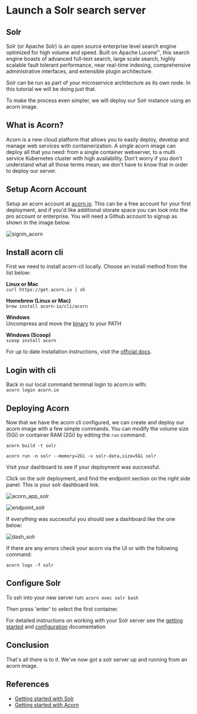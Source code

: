 # Launch a Solr search server

## Solr
Solr (or Apache Solr) is an open source enterprise level search engine optimized for high volume and speed.  Built on Apache Lucene™, this search engine boasts of advanced full-text search, large scale search, highly scalable fault tolerant performance, near real-time indexing, comprehensive administrative interfaces, and extensible plugin architecture.  

Solr can be run as part of your microservice architecture as its own node.  In this tutorial we will be doing just that.  

To make the process even simpler, we will deploy our Solr instance using an acorn image.

## What is Acorn? 
Acorn is a new cloud platform that allows you to easily deploy, develop and manage web services with containerization.  A single acorn image can deploy all that you need: from a single container webserver, to a multi service Kubernetes cluster with high availability.  Don't worry if you don't understand what all those terms mean; we don't have to know that in order to deploy our server.

## Setup Acorn Account
Setup an acorn account at [acorn.io](https://acorn.io).  This can be a free account for your first deployment, and if you'd like additional storate space you can look into the pro account or enterprise.  You will need a Github account to signup as shown in the image below.

![signin_acorn](https://github.com/randall-coding/opensupports-docker/assets/39175191/d46815fb-d2d5-42cd-b93d-41ca541a63bd)

## Install acorn cli 
First we need to install acorn-cli locally.  Choose an install method from the list below:

**Linux or Mac** <br>
`curl https://get.acorn.io | sh`

**Homebrew (Linux or Mac)** <br>
`brew install acorn-io/cli/acorn`

**Windows** <br> 
Uncompress and move the [binary](https://cdn.acrn.io/cli/default_windows_amd64_v1/acorn.exe) to your PATH

**Windows (Scoop)** <br>
`scoop install acorn`

For up to date installation instructions, visit the [official docs](https://runtime-docs.acorn.io/installation/installing).

## Login with cli
Back in our local command terminal login to acorn.io with: <br>
`acorn login acorn.io` 

## Deploying Acorn
Now that we have the acorn cli configured, we can create and deploy our acorn image with a few simple commands.  You can modify the volume size (5Gi) or container RAM (2Gi) by editing the `run` command.

`acorn build -t solr`

`acorn run -n solr --memory=2Gi -v solr-data,size=5Gi solr`

Visit your dashboard to see if your deployment was successful.

Click on the solr deployment, and find the endpoint section on the right side panel.  This is your solr dashboard link.

![acorn_app_solr](https://github.com/randall-coding/solr-acorn/assets/39175191/c2d89fe2-8be8-4b9d-9c90-c7e0720bba03)

![endpoint_solr](https://github.com/randall-coding/solr-acorn/assets/39175191/61aca5eb-c924-4dbe-a46d-5669e6658b19)

If everything was successful you should see a dashboard like the one below:

![dash_solr](https://github.com/randall-coding/solr-acorn/assets/39175191/067abb55-0f38-4e96-951b-1f0f82015b1b)

If there are any errors check your acorn via the UI or with the following command:

`acorn logs -f solr`

## Configure Solr
To ssh into your new server run: `acorn exec solr bash`

Then press 'enter' to select the first container.

For detailed instructions on working with your Solr server see the [getting started](https://solr.apache.org/guide/solr/latest/getting-started/introduction.html) and [configuration](https://solr.apache.org/guide/solr/latest/configuration-guide/configuration-files.html) documentation   

## Conclusion
That's all there is to it.  We've now got a solr server up and running from an acorn image.

## References
* [Getting started with Solr](https://solr.apache.org/guide/solr/latest/getting-started/introduction.html)
* [Getting started with Acorn](https://docs.acorn.io/getting-started)
